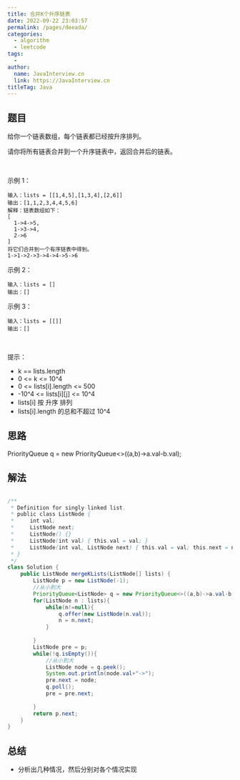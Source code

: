 ```yaml
---
title: 合并K个升序链表
date: 2022-09-22 23:03:57
permalink: /pages/deeada/
categories:
  - algorithm
  - leetcode
tags:
  - 
author: 
  name: JavaInterview.cn
  link: https://JavaInterview.cn
titleTag: Java
---
```


## 题目

给你一个链表数组，每个链表都已经按升序排列。

请你将所有链表合并到一个升序链表中，返回合并后的链表。

 

示例 1：

    输入：lists = [[1,4,5],[1,3,4],[2,6]]
    输出：[1,1,2,3,4,4,5,6]
    解释：链表数组如下：
    [
      1->4->5,
      1->3->4,
      2->6
    ]
    将它们合并到一个有序链表中得到。
    1->1->2->3->4->4->5->6
示例 2：

    输入：lists = []
    输出：[]
示例 3：

    输入：lists = [[]]
    输出：[]   
 

提示：

- k == lists.length
- 0 <= k <= 10^4
- 0 <= lists[i].length <= 500
- -10^4 <= lists[i][j] <= 10^4
- lists[i] 按 升序 排列
- lists[i].length 的总和不超过 10^4


## 思路

PriorityQueue<ListNode> q = new PriorityQueue<>((a,b)->a.val-b.val);

## 解法
```java

/**
 * Definition for singly-linked list.
 * public class ListNode {
 *     int val;
 *     ListNode next;
 *     ListNode() {}
 *     ListNode(int val) { this.val = val; }
 *     ListNode(int val, ListNode next) { this.val = val; this.next = next; }
 * }
 */
class Solution {
    public ListNode mergeKLists(ListNode[] lists) {
        ListNode p = new ListNode(-1);
        //从小到大
        PriorityQueue<ListNode> q = new PriorityQueue<>((a,b)->a.val-b.val);
        for(ListNode n : lists){
            while(n!=null){
                q.offer(new ListNode(n.val));
                n = n.next;
            }
            
        }
        ListNode pre = p;
        while(!q.isEmpty()){
            //从小到大
            ListNode node = q.peek();
            System.out.println(node.val+"->");
            pre.next = node;
            q.poll();
            pre = pre.next;
            
        }
        return p.next;
    }
}
```

## 总结

- 分析出几种情况，然后分别对各个情况实现 
